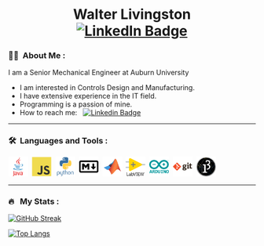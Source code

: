 
<h1 align="center">
	Walter Livingston<br>
	<a href="https://www.linkedin.com/in/walter-livingston/">
		<img src="https://img.shields.io/badge/LinkedIn-blue?style=for-the-badge&logo=linkedin&logoColor=white" alt="LinkedIn Badge"></a>
</h1>

### :man_technologist: &nbsp;About Me :

I am a Senior Mechanical Engineer at Auburn University
- I am interested in Controls Design and Manufacturing.
- I have extensive experience in the IT field.
- Programming is a passion of mine.
- How to reach me: &nbsp; [![Linkedin Badge](https://img.shields.io/badge/-walterlivingston-blue?style=flat&logo=Linkedin&logoColor=white)](https://www.linkedin.com/in/walter-livingston/)

---

### 🛠 &nbsp;Languages and Tools :

<p>
<img src="https://raw.githubusercontent.com/devicons/devicon/master/icons/java/java-original-wordmark.svg?sanitize=true" title="Java" alt="Java" width="40" height="40"/>&nbsp;
<img src="https://raw.githubusercontent.com/devicons/devicon/master/icons/javascript/javascript-original.svg?sanitize=true" title="JavaScript" alt="JavaScript" width="40" height="40"/>&nbsp;
<img src="https://raw.githubusercontent.com/devicons/devicon/master/icons/python/python-original-wordmark.svg?sanitize=true" title="Python" alt="Python" width="40" height="40"/>&nbsp;
<img src="https://raw.githubusercontent.com/devicons/devicon/master/icons/markdown/markdown-original.svg?sanitize=true" title="Markdown" alt="Markdown" width="40" height="40"/>&nbsp;
<img src="https://raw.githubusercontent.com/devicons/devicon/master/icons/matlab/matlab-original.svg?sanitize=true" title="MATLAB" alt="MATLAB" width="40" height="40"/>&nbsp;
<img src="https://raw.githubusercontent.com/devicons/devicon/master/icons/labview/labview-original-wordmark.svg?sanitize=true" title="LabView" alt="LabView" width="40" height="40"/>&nbsp;
<img src="https://raw.githubusercontent.com/devicons/devicon/master/icons/arduino/arduino-original-wordmark.svg?sanitize=true" title="Arduino" alt="Arduino" width="40" height="40"/>&nbsp;
<img src="https://raw.githubusercontent.com/devicons/devicon/master/icons/git/git-original-wordmark.svg?sanitize=true" title="GitHub" alt="GitHub" width="40" height="40"/>&nbsp;
<img src="https://raw.githubusercontent.com/devicons/devicon/master/icons/processing/processing-original.svg?sanitize=true" title="Processing" alt="Processing" width="40" height="40"/>&nbsp;
</p>

---

### 🔥 &nbsp; My Stats :
[![GitHub Streak](http://github-readme-streak-stats.herokuapp.com?user=walterlivingston&theme=dark&background=000000)](https://git.io/streak-stats)

[![Top Langs](https://github-readme-stats.vercel.app/api/top-langs/?username=walterlivingston&layout=compact&theme=vision-friendly-dark)](https://github.com/anuraghazra/github-readme-stats)
